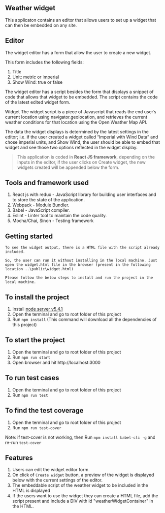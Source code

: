 ## Weather widget
This applicaton contains an editor that allows users to set up a widget that can then be embedded on any site.

## Editor
The widget editor has a form that allow the user to create a new widget. 

This form includes the following fields:

1. Title
2. Unit: metric or imperial
3. Show Wind: true or false

The widget editor has a script besides the form that displays a snippet of code that allows that widget to be embedded. The script contains the code of the latest edited widget form.

Widget
The widget script is a piece of Javascript that reads the end user’s current location using navigator.geolocation, and retrieves the current weather conditions for that location using the Open Weather Map API.

The data the widget displays is determined by the latest settings in the editor; i.e. if the user created a widget called “Imperial with Wind Data” and chose imperial units, and Show Wind, the user should be able to embed that widget and see those two options reflected in the widget display.

> This application is coded in **React JS framework**, depending on the inputs in the editor, if the user clicks on Create widget, the new widgets created will be appended below the form. 

## Tools and framework used

1. React js with redux - JavaScript library for building user interfaces and to store the state of the application. 
2. Webpack -  Module Bundler.
3. Babel - JavaScript compiler.
4. Eslint - Linter tool to maintain the code quality.
5. Mocha/Chai, Sinon - Testing framework 

## Getting started

```
To see the widget output, there is a HTML file with the script already included.

So, the user can run it without installing in the local machine. Just open the widget.html file in the browser (present in the following location ..\public\widget.html)

```
```
Please follow the below steps to install and run the project in the local machine.

```

## To install the project

1. Install [node server v5.4.1](https://nodejs.org/download/release/v5.4.1/)
2. Open the terminal and go to root folder of this project 
3. Run `npm install`  (This command will download all the dependencies of this project)

## To start the project

1. Open the terminal and go to root folder of this project 
2. Run `npm run start`
3. Open browser and hit http://localhost:3000

## To run test cases 

1. Open the terminal and go to root folder of this project 
2. Run `npm run test`

## To find the test coverage

1. Open the terminal and go to root folder of this project 
2. Run `npm run test-cover`

Note: if test-cover is not working, then Run `npm install babel-cli -g` and re-run `test-cover`

## Features 

1. Users can edit the widget editor form.
2. On click of `Create widget` button, a preview of the widget is displayed below with the current settings of the editor.
3. The embeddable script of the weather widget to be included in the HTML is displayed
4. If the users want to use the widget they can create a HTML file, add the script present and include a DIV with id "weatherWidgetContainer" in the HTML.
